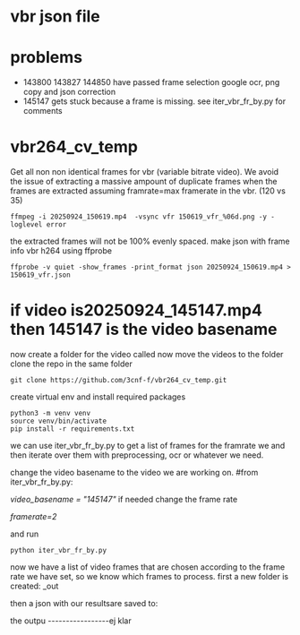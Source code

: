 # vbr json file

# problems
* 143800 143827 144850 have passed frame selection google ocr, png copy and json correction
* 145147 gets stuck because a frame is missing. see iter_vbr_fr_by.py for comments




# vbr264_cv_temp
Get all non non identical frames for vbr (variable bitrate video).
We avoid the issue of extracting a massive ampount of duplicate frames
when the frames are extracted assuming framrate=max framerate in the vbr. (120 vs 35)
```
ffmpeg -i 20250924_150619.mp4  -vsync vfr 150619_vfr_%06d.png -y -loglevel error
```

the extracted frames will not be 100% evenly spaced. 
make json with frame info vbr h264 using ffprobe
```
ffprobe -v quiet -show_frames -print_format json 20250924_150619.mp4 > 150619_vfr.json
```
# if video is20250924_145147.mp4 then 145147 is the video basename

now create a folder for the video called <basename>
now move the videos to the <basename> folder
clone the repo in the same folder
```
git clone https://github.com/3cnf-f/vbr264_cv_temp.git
```

create virtual env and install required packages
```
python3 -m venv venv
source venv/bin/activate
pip install -r requirements.txt
```

we can use iter_vbr_fr_by.py to get a list of frames for the framrate we  and then iterate over them with preprocessing, ocr or whatever we need.

change the video basename to the video we are working on.
#from iter_vbr_fr_by.py:

_video_basename = "145147"_
if needed change the frame rate 

_framerate=2_


and run

```
python iter_vbr_fr_by.py
```
now we have a list of video frames that are chosen according to the frame rate we have set, so we know which frames to process. first a new folder is created: 
<basename>_out

then a json with our resultsare saved to:

the outpu
-----------------ej klar

